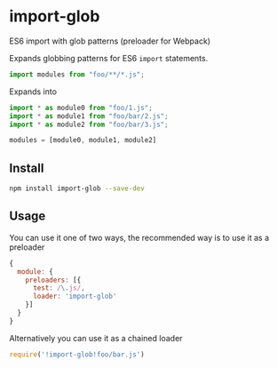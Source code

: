 # import-glob
ES6 import with glob patterns (preloader for Webpack)

Expands globbing patterns for ES6 `import` statements.
```js
import modules from "foo/**/*.js";
```
Expands into
```js
import * as module0 from "foo/1.js";
import * as module1 from "foo/bar/2.js";
import * as module2 from "foo/bar/3.js";

modules = [module0, module1, module2]
```

## Install
```sh
npm install import-glob --save-dev
```

## Usage
You can use it one of two ways, the recommended way is to use it as a preloader

```js
{
  module: {
    preloaders: [{
      test: /\.js/,
      loader: 'import-glob'
    }]
  }
}
```

Alternatively you can use it as a chained loader
```js
require('!import-glob!foo/bar.js')
```
